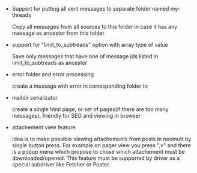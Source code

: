 - Support for putting all sent messages to separate folder named my-threads
  
  Copy all messages from all sources to this folder in case it has any message as ancestor from this folder

- support for "limit_to_subtreads" option with array type of value

  Save only messages that have one of message ids listed in limit_to_subtreads as ancestor
  
- error folder and error processing

  create a message with error in corresponding folder to 

- maildir serializator

  create a single html page, or set of pages(if there are too many messages), friendly for SEO and viewing in browser

- attachement view feature.

  Idea is to make possible viewing attachements from posts in neomutt by single button press. For example on pager view you press ",v" and there is a popup menu which propose to chose which attachement must be downloaded/opened. This feature must be supported by driver as a special subdriver like Fetcher or Poster.
